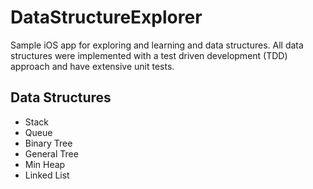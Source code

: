 # DataStructureExplorer
Sample iOS app for exploring and learning and data structures. All data structures were implemented with a test driven development (TDD) approach and have extensive unit tests.

## Data Structures
- Stack
- Queue
- Binary Tree
- General Tree
- Min Heap
- Linked List

